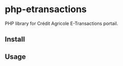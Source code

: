 # php-etransactions
PHP library for Crédit Agricole E-Transactions portail.

## Install


## Usage



